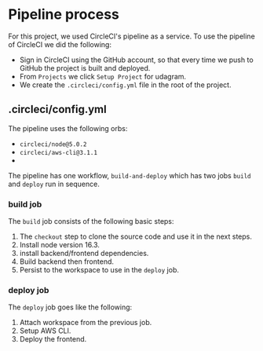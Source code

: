 # Pipeline process
For this project, we used CircleCI's pipeline as a service. To use the pipeline of CircleCI we did the following:
- Sign in CircleCI using the GitHub account, so that every time we push to GitHub the project is built and deployed.
- From `Projects` we click `Setup Project` for udagram.
- We create the `.circleci/config.yml` file in the root of the project.

## .circleci/config.yml
The pipeline uses the following orbs:
- `circleci/node@5.0.2`
- `circleci/aws-cli@3.1.1`
- 
The pipeline has one workflow, `build-and-deploy` which has two jobs `build` and `deploy` run in sequence.

### build job
The `build` job consists of the following basic steps:
1. The `checkout` step to clone the source code and use it in the next steps.
2. Install node version 16.3.
3. install backend/frontend dependencies.
4. Build backend then frontend.
5. Persist to the workspace to use in the `deploy` job.

### deploy job
The `deploy` job goes like the following:
1. Attach workspace from the previous job.
2. Setup AWS CLI.
3. Deploy the frontend.
